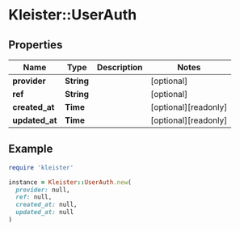 # Kleister::UserAuth

## Properties

| Name | Type | Description | Notes |
| ---- | ---- | ----------- | ----- |
| **provider** | **String** |  | [optional] |
| **ref** | **String** |  | [optional] |
| **created_at** | **Time** |  | [optional][readonly] |
| **updated_at** | **Time** |  | [optional][readonly] |

## Example

```ruby
require 'kleister'

instance = Kleister::UserAuth.new(
  provider: null,
  ref: null,
  created_at: null,
  updated_at: null
)
```

